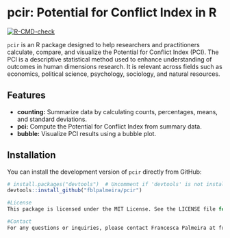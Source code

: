 
# pcir: Potential for Conflict Index in R

[![R-CMD-check](https://github.com/fblpalmeira/pcir)](https://github.com/fblpalmeira/pcir)

`pcir` is an R package designed to help researchers and practitioners calculate, compare, and visualize the Potential for Conflict Index (PCI). The PCI is a descriptive statistical method used to enhance understanding of outcomes in human dimensions research. It is relevant across fields such as economics, political science, psychology, sociology, and natural resources.

## Features

- **counting:** Summarize data by calculating counts, percentages, means, and standard deviations.
- **pci:** Compute the Potential for Conflict Index from summary data.
- **bubble:** Visualize PCI results using a bubble plot.

## Installation

You can install the development version of `pcir` directly from GitHub:

```r
# install.packages("devtools")  # Uncomment if 'devtools' is not installed
devtools::install_github("fblpalmeira/pcir")

#License
This package is licensed under the MIT License. See the LICENSE file for more details.

#Contact
For any questions or inquiries, please contact Francesca Palmeira at francesca@alumni.usp.br. 
